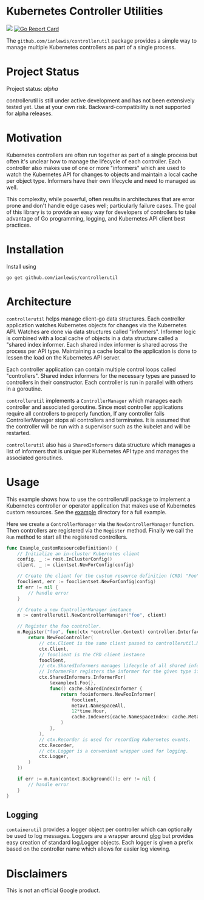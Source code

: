 # Kubernetes Controller Utilities

[![](https://godoc.org/github.com/ianlewis/controllerutil?status.svg)](http://godoc.org/github.com/ianlewis/controllerutil) [![Go Report Card](https://goreportcard.com/badge/github.com/ianlewis/controllerutil)](https://goreportcard.com/report/github.com/ianlewis/controllerutil)

The `github.com/ianlewis/controllerutil` package provides a simple way to manage multiple Kubernetes controllers as part of a single process.

# Project Status

Project status: *alpha*

controllerutil is still under active development and has not been extensively tested yet. Use at your own risk. Backward-compatibility is not supported for alpha releases.

# Motivation

Kubernetes controllers are often run together as part of a single process but often it's unclear how to manage the lifecycle of each controller. Each controller also makes use of one or more "informers" which are used to watch the Kubernetes API for changes to objects and maintain a local cache per object type. Informers have their own lifecycle and need to managed as well.

This complexity, while powerful, often results in architectures that are error prone and don't handle edge cases well; particularly failure cases. The goal of this library is to provide an easy way for developers of controllers to take advantage of Go programming, logging, and Kubernetes API client best practices.

# Installation


Install using

    go get github.com/ianlewis/controllerutil

# Architecture

`controllerutil` helps manage client-go data structures. Each controller application watches Kubernetes objects for changes via the Kubernetes API. Watches are done via data structures called "informers". Informer logic is combined with a local cache of objects in a data structure called a "shared index informer. Each shared index informer is shared across the process per API type. Maintaining a cache local to the application is done to lessen the load on the Kubernetes API server.

Each controller application can contain multiple control loops called "controllers". Shared index informers for the necessary types are passed to controllers in their constructor. Each controller is run in parallel with others in a goroutine.

`controllerutil` implements a `ControllerManager` which manages each controller and associated goroutine. Since most controller applications require all controllers to properly function, If any controller fails ControllerManager stops all controllers and terminates. It is assumed that the controller will be run with a supervisor such as the kubelet and will be restarted.

`controllerutil` also has a `SharedInformers` data structure which manages a list of informers that is unique per Kubernetes API type and manages the associated goroutines.

# Usage

This example shows how to use the controllerutil package to implement a Kubernetes controller or operator application that makes use of Kubernetes custom resources. See the [example](./example) directory for a full example.

Here we create a `ControllerManager` via the `NewControllerManager` function. Then controllers are registered via the `Register` method. Finally we call the `Run` method to start all the registered controllers.

[embedmd]:# (example_crd_test.go go /func Example_customResourceDefinition/ $)
```go
func Example_customResourceDefinition() {
	// Initialize an in-cluster Kubernetes client
	config, _ := rest.InClusterConfig()
	client, _ := clientset.NewForConfig(config)

	// Create the client for the custom resource definition (CRD) "Foo"
	fooclient, err := fooclientset.NewForConfig(config)
	if err != nil {
		// handle error
	}

	// Create a new ControllerManager instance
	m := controllerutil.NewControllerManager("foo", client)

	// Register the foo controller.
	m.Register("foo", func(ctx *controller.Context) controller.Interface {
		return NewFooController(
			// ctx.Client is the same client passed to controllerutil.New
			ctx.Client,
			// fooclient is the CRD client instance
			fooclient,
			// ctx.SharedInformers manages lifecycle of all shared informers
			// InformerFor registers the informer for the given type if it hasn't been registered already.
			ctx.SharedInformers.InformerFor(
				&examplev1.Foo{},
				func() cache.SharedIndexInformer {
					return fooinformers.NewFooInformer(
						fooclient,
						metav1.NamespaceAll,
						12*time.Hour,
						cache.Indexers{cache.NamespaceIndex: cache.MetaNamespaceIndexFunc},
					)
				},
			),
			// ctx.Recorder is used for recording Kubernetes events.
			ctx.Recorder,
			// ctx.Logger is a convenient wrapper used for logging.
			ctx.Logger,
		)
	})

	if err := m.Run(context.Background()); err != nil {
		// handle error
	}
}
```

## Logging

`containerutil` provides a logger object per controller which can optionally be used to log messages. Loggers are a wrapper around [glog](https://github.com/golang/glog/) but provides easy creation of standard log.Logger objects. Each logger is given a prefix based on the controller name which allows for easier log viewing.

# Disclaimers

This is not an official Google product.
